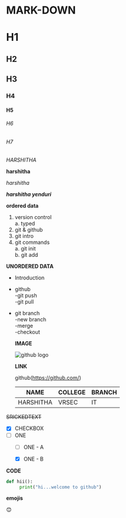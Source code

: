 # MARK-DOWN

# H1

## H2

## H3

### H4

#### H5

###### H6

###### H7

*HARSHITHA*

**harshitha**

*harshitha*

***harshitha  yenduri***

**ordered data**
1. version control   
  a. typed
2. git & github
3. git intro
4. git commands   
  a. git init   
  b. git add


**UNORDERED DATA**
- Introduction  
- github   
  -git push   
  -git pull
- git branch    
   -new branch            
      -merge     
      -checkout
 
 
 
  **IMAGE**
 
  ![github logo](https://encrypted-tbn0.gstatic.com/images?q=tbn:ANd9GcTFwz6CjSzI1F4j4y0lzq-dEzqIWXUQoChhVQ&usqp=CAU)
  
  **LINK**
  
  github(https://github.com/)
  
  |NAME|COLLEGE|BRANCH|
  |-------|----------|-----------|
  |HARSHITHA|VRSEC|IT|

~~SRICKEDTEXT~~
 
- [X] CHECKBOX
- [ ] ONE  
   - [ ]  ONE - A
   - [x]  ONE - B
 
 
 **CODE**   
 
```python
def hii():
     print("hi...welcome to github")   
```
**emojis**

:blush:
